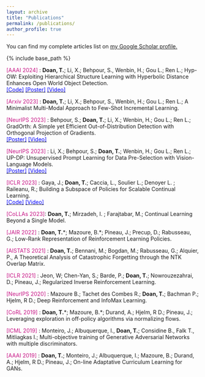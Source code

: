 ```yaml
---
layout: archive
title: "Publications"
permalink: /publications/
author_profile: true
---
```



You can find my complete articles list on <u><a href="https://scholar.google.ca/citations?user=UYO_Vj4AAAAJ&hl=en">my Google Scholar profile</a>.</u>

{% include base_path %}

<span style="color:MediumVioletRed">[AAAI 2024]</span> : **Doan, T.**; Li, X.;  Behpour, S., Wenbin, H.; Gou L.; Ren L.; Hyp-OW: Exploiting Hierarchical Structure Learning with Hyperbolic Distance Enhances Open World Object Detection.
<br>
<a href="https://github.com/boschresearch/Hyp-OW"><span style="color: Blue">[Code]</span></a>
<a href="https://github.com/boschresearch/Hyp-OW/blob/main/img/Poster_Hyp_AAAI.pdf"><span style="color: Blue">[Poster]</span></a>
<a href="https://www.youtube.com/watch?v=dXaF0WpNFlA"><span style="color: Blue">[Video]</span> </a>

<span style="color:MediumVioletRed">[Arxiv 2023]</span> :  **Doan, T.**; Li, X.;  Behpour, S., Wenbin, H.; Gou L.; Ren L.; A Minimalist Multi-Modal Approach to Few-Shot Incremental Learning. 

<span style="color:MediumVioletRed">[NeurIPS 2023]</span> : Behpour, S.; **Doan, T.**; Li, X.;  Wenbin, H.; Gou L.; Ren L.; GradOrth: A Simple yet Efficient Out-of-Distribution Detection with Orthogonal Projection of Gradients. 
<br>
<a href="https://nips.cc/media/PosterPDFs/NeurIPS%202023/71976.png?t=1702088393.6295724"><span style="color: Blue">[Poster]</span></a>
<a href="https://nips.cc/virtual/2023/poster/71976"><span style="color: Blue">[Video]</span></a>

<span style="color:MediumVioletRed">[NeurIPS 2023]</span> : Li, X.; Behpour, S.; **Doan, T.**; Wenbin, H.; Gou L.; Ren L.; UP-DP: Unsupervised Prompt Learning for Data Pre-Selection with Vision-Language Models. 
<br>
<a href="https://nips.cc/media/PosterPDFs/NeurIPS%202023/71462.png?t=1702084805.256249"><span style="color: Blue">[Poster]</span></a>
<a href="https://nips.cc/virtual/2023/poster/71462"><span style="color: Blue">[Video]</span></a>

<span style="color:MediumVioletRed">[ICLR 2023]</span> : Gaya, J.; **Doan, T.**; Caccia, L., Soulier L.; Denoyer L. ; Raileanu, R.; Building a Subspace of Policies for Scalable Continual Learning. 
<br>
<a href="https://github.com/facebookresearch/salina/tree/main/salina_cl"><span style="color: Blue">[Code]</span></a> <a href="https://iclr.cc/virtual/2023/oral/12549"><span style="color: Blue">[Video]</span> </a>

<span style="color:MediumVioletRed">[CoLLAs 2023]</span>: **Doan, T.**;  Mirzadeh, I. ; Farajtabar, M.; Continual Learning Beyond a Single Model. 

<span style="color:MediumVioletRed">[JAIR 2022]</span> : **Doan, T.**\*; Mazoure, B.\*; Pineau, J.; Precup,  D.; Rabusseau, G.; Low-Rank Representation of Reinforcement Learning Policies. 

<span style="color:MediumVioletRed">[AISTATS 2021]</span> : **Doan, T.**; Bennani, M.; Bogdan, M.; Rabusseau, G.; Alquier, P., A Theoretical Analysis of Catastrophic Forgetting through the NTK Overlap Matrix. 

<span style="color:MediumVioletRed">[ICLR 2021]</span> : Jeon, W; Chen-Yan, S.; Barde, P.; **Doan, T.**;  Nowrouzezahrai, D.; Pineau, J.; Regularized Inverse Reinforcement Learning. 

<span style="color:MediumVioletRed">[NeurIPS 2020]</span> : Mazoure B.; Tachet des Combes R.; **Doan, T.**; Bachman P.; Hjelm, R D.; Deep Reinforcement and InfoMax Learning. 

<span style="color:MediumVioletRed">[CoRL 2019]</span> : **Doan, T.**\*; Mazoure, B.\*; Durand, A.; Hjelm, R D.; Pineau, J.; Leveraging exploration in off-policy algorithms via normalizing flows. 

<span style="color:MediumVioletRed">[ICML 2019]</span> : Monteiro, J.; Albuquerque, I., **Doan, T.**; Considine B., Falk T., Mitliagkas I.; Multi-objective training of Generative Adversarial Networks with multiple discriminators.  

<span style="color:MediumVioletRed">[AAAI 2019]</span>  : **Doan, T.**; Monteiro, J.; Albuquerque, I.; Mazoure, B.; Durand, A.; Hjelm, R D.; Pineau, J.; On-line Adaptative Curriculum Learning for GANs. 
